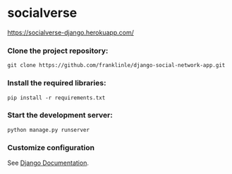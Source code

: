 # socialverse
https://socialverse-django.herokuapp.com/

### Clone the project repository:
```
git clone https://github.com/franklinle/django-social-network-app.git
```

### Install the required libraries:
```
pip install -r requirements.txt
```

### Start the development server:
```
python manage.py runserver
```

### Customize configuration
See [Django Documentation](https://docs.djangoproject.com/en/3.2/topics/settings/).